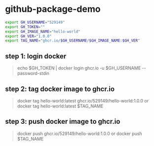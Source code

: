 # github-package-demo
```sh
export GH_USERNAME="529149"
export GH_TOKEN=""
export GH_IMAGE_NAME="hello-world"
export GH_VER="1.0.0"
export TAG_NAME="ghcr.io/$GH_USERNAME/$GH_IMAGE_NAME:$GH_VER"
```

## step 1: login docker
> echo $GH_TOKEN | docker login ghcr.io -u $GH_USERNAME --password-stdin

## step 2: tag docker image to ghcr.io
> docker tag hello-world:latest ghcr.io/529149/hello-world:1.0.0
> or docker tag hello-world:latest $TAG_NAME

## step 3: push docker image to ghcr.io
> docker push ghcr.io/529149/hello-world:1.0.0
> or docker push $TAG_NAME
